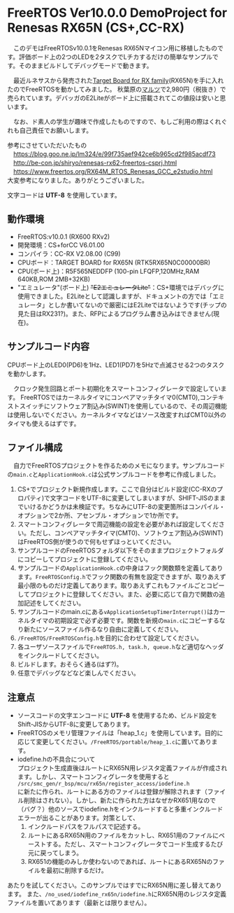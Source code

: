# FreeRTOS Ver10.0.0 DemoProject for Renesas RX65N (CS+,CC-RX)

　このデモはFreeRTOSv10.0.1をRenesas RX65Nマイコン用に移植したものです。評価ボード上の2つのLEDを2タスクでLチカするだけの簡単なサンプルです。そのままビルドしてデバッグモードで動きます。
 
　最近ルネサスから発売された[Target Board for RX family](https://www.renesas.com/ja-jp/products/software-tools/boards-and-kits/cpu-mpu-boards/rx-family-target-board.html)(RX65N)を手に入れたのでFreeRTOSを動かしてみました。
秋葉原の[マルツ](https://www.marutsu.co.jp/pc/i/953239/)で2,980円（税抜き）で売られています。デバッガのE2Liteがボード上に搭載されてこの値段は安いと思います。

　なお、ド素人の学生が趣味で作成したものですので、もしご利用の際はくれぐれも自己責任でお願いします。
 
参考にさせていただいたもの  
　<https://blog.goo.ne.jp/lm324/e/99f735aef942ce6b965cd2f985acdf73>  
　<http://be-con.jp/shiryo/renesas-rx62-freertos-csprj.html>  
　<https://www.freertos.org/RX64M_RTOS_Renesas_GCC_e2studio.html>  
大変参考になりました。ありがとうございました。

文字コードは __UTF-8__ を使用しています。

## 動作環境
* FreeRTOS:v10.0.1 (RX600 RXv2)  
* 開発環境：CS+forCC V6.01.00  
* コンパイラ：CC-RX V2.08.00 (C99)  
* CPUボード：TARGET BOARD for RX65N (RTK5RX65N0C00000BR)  
* CPU(ボード上)：R5F565NEDDFP (100-pin LFQFP,120MHz,RAM 640KB,ROM 2MB+32KB)  
* "エミュレータ"(ボード上) ~~"E2エミュレータLite"~~：CS+環境ではデバッグに使用できました。E2Liteとして認識しますが、ドキュメントの方では「エミュレータ」としか書いてないので厳密にはE2Liteではないようです(チップの見た目はRX231?)。また、RFPによるプログラム書き込みはできません(現在)。


## サンプルコード内容
CPUボード上のLED0(PD6)を1Hz、LED1(PD7)を5Hzで点滅させる2つのタスクを動かします。

　クロック発生回路とポート初期化をスマートコンフィグレータで設定しています。 
FreeRTOSではカーネルタイマにコンペアマッチタイマ0(CMT0),コンテキストスイッチにソフトウェア割込み(SWINT)を使用しているので、その周辺機能は使用しないでください。カーネルタイマなどはソース改変すればCMT0以外のタイマも使えるはずです。

## ファイル構成
　自力でFreeRTOSプロジェクトを作るためのメモになります。サンプルコードの`main.c`と`ApplicationHook.c`は公式サンプルコードを参考に作成しました。

  1. CS+でプロジェクト新規作成します。ここで自分はビルド設定(CC-RXのプロパティ)で文字コードをUTF-8に変更してしまいますが、SHIFT-JISのままでいけるかどうかは未検証です。ちなみにUTF-8の変更箇所はコンパイル・オプションで2か所、アセンブル・オプションで1か所です。
  1. スマートコンフィグレータで周辺機能の設定を必要があれば設定してください。ただし、コンペアマッチタイマ(CMT0)、ソフトウェア割込み(SWINT)はFreeRTOS側が使うので何もせずほっといてください。  
  1. サンプルコードのFreeRTOSフォルダ以下をそのままプロジェクトフォルダにコピーしてプロジェクトに登録してください。
  1. サンプルコードの`ApplicationHook.c`の中身はフック関数類を定義してあります。`FreeRTOSConfig.h`でフック関数の有無を設定できますが、取りあえず最小限のものだけ定義してあります。取りあえずこれもファイルごとコピーしてプロジェクトに登録してください。また、必要に応じて自力で関数の追加記述をしてください。
  1. サンプルコードのmain.cにある`vApplicationSetupTimerInterrupt()`はカーネルタイマの初期設定で必ず必要です。関数を新規の`main.c`にコピーするなり新たにソースファイル作るなり自由に定義してください。
  1. `/FreeRTOS/FreeRTOSConfig.h`を目的に合わせて設定してください。
  1. 各ユーザソースファイルで`FreeRTOS.h, task.h, queue.h`など適切なヘッダをインクルードしてください。
  1. ビルドします。おそらく通る(はず?)。
  1. 任意でデバッグなどなど楽しんでください。

## 注意点
* ソースコードの文字エンコードに __UTF-8__ を使用するため、ビルド設定をShift-JISからUTF-8に変更してあります。
* FreeRTOSのメモリ管理ファイルは「heap_1.c」を使用しています。目的に応じて変更してください。`/FreeRTOS/portable/heap_1.c`に置いてあります。
* iodefine.hの不具合について  
プロジェクト生成直後はルートにRX65N用レジスタ定義ファイルが作成されます。しかし、スマートコンフィグレータを使用すると 
`/src/smc_gen/r_bsp/mcu/rx65n/register_access/iodefine.h`   
に新たに作られ、ルートにある方のファイルは登録が解除されます（ファイル削除はされない）。しかし、新たに作られた方はなぜかRX651用なので（バグ？）他のソースでiodefine.hをインクルードすると多重インクルードエラーが出ることがあります。対策として、
    1. インクルードパスをフルパスで記述する。
    1. ルートにあるRX65N用のファイルをカットし、RX651用のファイルにペーストする。ただし、スマートコンフィグレータでコード生成するたび元に戻ってしまう。
    1. RX651の機能のみしか使わないのであれば、ルートにあるRX65Nのファイルを最初に削除するだけ。

あたりを試してください。このサンプルではすでにRX65N用に差し替えてあります。
また、`/no_used/iodefine_rx65n/iodefine.h`にRX65N用のレジスタ定義ファイルを置いてあります（最新とは限りません）。
